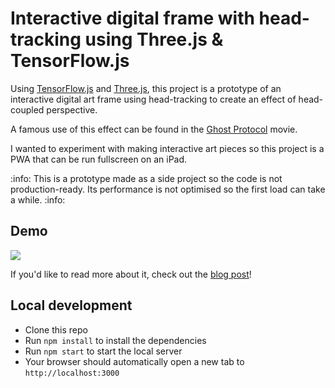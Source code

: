 # Interactive digital frame with head-tracking using Three.js & TensorFlow.js

Using [TensorFlow.js](https://www.tensorflow.org/js) and [Three.js](https://threejs.org/), this project is a prototype of an interactive digital art frame using head-tracking to create an effect of head-coupled perspective.

A famous use of this effect can be found in the [Ghost Protocol](https://www.youtube.com/watch?v=ydIPKkjBlMw&t=30s) movie.

I wanted to experiment with making interactive art pieces so this project is a PWA that can be run fullscreen on an iPad.

:info: This is a prototype made as a side project so the code is not production-ready. Its performance is not optimised so the first load can take a while. :info:

## Demo

![](head-coupled-perspective.gif)

If you'd like to read more about it, check out the [blog post](https://charliegerard.dev/blog/interactive-frame-head-tracking)!

## Local development

- Clone this repo
- Run `npm install` to install the dependencies
- Run `npm start` to start the local server
- Your browser should automatically open a new tab to `http://localhost:3000`
